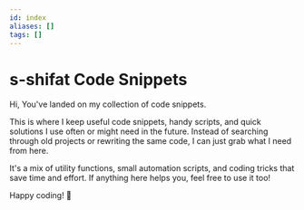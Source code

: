 ```yaml
---
id: index
aliases: []
tags: []
---
```


# s-shifat Code Snippets

Hi, You've landed on my collection of code snippets.

This is where I keep useful code snippets, handy scripts, and quick solutions I use often or might need in the future. Instead of searching through old projects or rewriting the same code, I can just grab what I need from here.

It's a mix of utility functions, small automation scripts, and coding tricks that save time and effort. If anything here helps you, feel free to use it too!

Happy coding! 🚀
